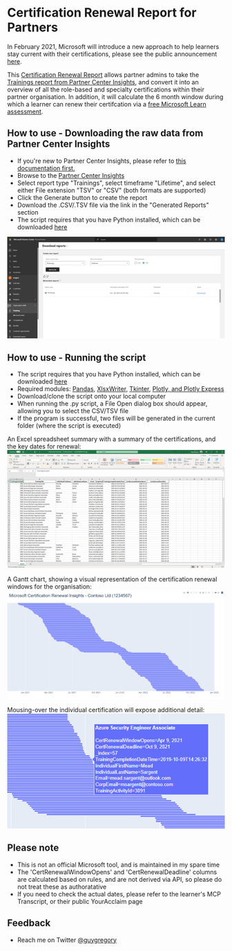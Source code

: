 # Certification Renewal Report for Partners

In February 2021, Microsoft will introduce a new approach to help learners stay current with their certifications, please see the public announcement [here](https://aka.ms/CertRenewalBlog).

This [Certification Renewal Report](https://aka.ms/certrenew) allows partner admins to take the [Trainings report from Partner Center Insights](https://partner.microsoft.com/en-us/dashboard/partnerinsights/analytics/downloads?report=TrainingCompletions), and convert it into an overview of all the role-based and specialty certifications within their partner organisation. In addition, it will calculate the 6 month window during which a learner can renew their certifcation via a [free Microsoft Learn assessment](https://aka.ms/CertRenewalOverview).

## How to use - Downloading the raw data from Partner Center Insights

* If you're new to Partner Center Insights, please refer to [this documentation first.](https://docs.microsoft.com/en-us/partner-center/pci-download-reports)
* Browse to the [Partner Center Insights](https://partner.microsoft.com/en-us/dashboard/partnerinsights/analytics/downloads?report=TrainingCompletions)
* Select report type "Trainings", select timeframe "Lifetime", and select either File extension "TSV" or "CSV" (both formats are supported)
* Click the Generate button to create the report
* Download the .CSV/.TSV file via the link in the "Generated Reports" section
* The script requires that you have Python installed, which can be downloaded [here](https://www.python.org/downloads/)

![](media/pci-training.png)

## How to use - Running the script

* The script requires that you have Python installed, which can be downloaded [here](https://www.python.org/downloads/)
* Required modules: [Pandas](https://pandas.pydata.org/), [XlsxWriter](https://xlsxwriter.readthedocs.io/), [Tkinter](https://docs.python.org/3/library/tkinter.html), [Plotly, and Plotly Express](https://plotly.com/python/gantt/)
* Download/clone the script onto your local computer
* When running the .py script, a File Open dialog box should appear, allowing you to select the CSV/TSV file
* If the program is successful, two files will be generated in the current folder (where the script is executed)

An Excel spreadsheet summary with a summary of the certifications, and the key dates for renewal:
![](media/excelsummary.png)

A Gantt chart, showing a visual representation of the certification renewal windows for the organisation:
![](media/ganttsummary.png)

Mousing-over the individual certification will expose additional detail:
![](media/detail.png)

## Please note

* This is not an official Microsoft tool, and is maintained in my spare time
* The 'CertRenewalWindowOpens' and 'CertRenewalDeadline' columns are calculated based on rules, and are not derived via API, so please do not treat these as authoratative
* If you need to check the actual dates, please refer to the learner's MCP Transcript, or their public YourAcclaim page

## Feedback

*  Reach me on Twitter [@guygregory](https://twitter.com/guygregory)
